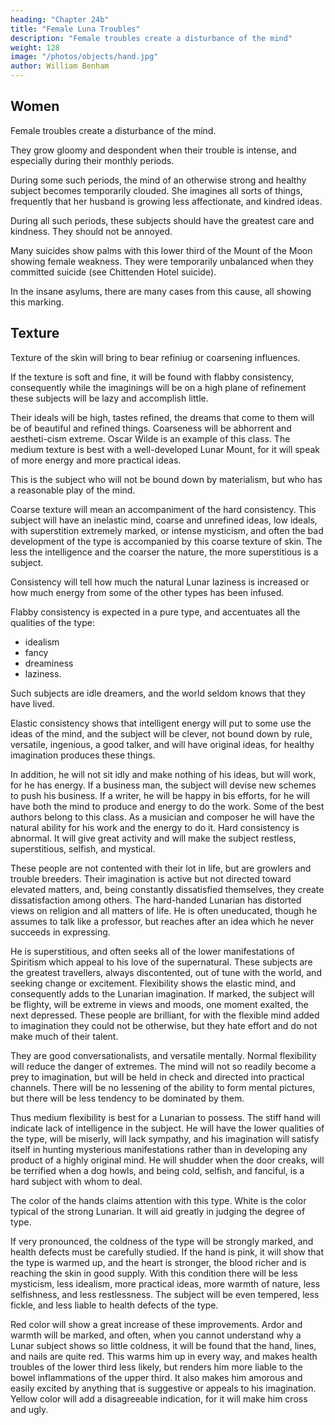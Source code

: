 ```yaml
---
heading: "Chapter 24b"
title: "Female Luna Troubles"
description: "Female troubles create a disturbance of the mind"
weight: 128
image: "/photos/objects/hand.jpg"
author: William Benham
---
```




## Women

Female troubles create a disturbance of the mind. 

They grow gloomy and despondent when their trouble is intense, and especially during their monthly periods. 

<!-- Part 5  -->

During some such periods, the mind of an otherwise strong and healthy subject becomes temporarily clouded. She imagines all sorts of things, frequently that her husband is growing less affectionate, and kindred ideas.

During all such periods, these subjects should have the greatest care and kindness. They should not be annoyed. 

Many suicides show palms with this lower third of the Mount of the Moon showing female weakness. They were temporarily unbalanced when they committed suicide (see Chittenden Hotel suicide). 

In the insane asylums, there are many cases from this cause, all showing this marking. 

<!-- It is natural that the Lunarian type will be much influenced by various qualities indicated by the several parts of the hand.  -->


## Texture

Texture of the skin will bring to bear refiniug or coarsening influences. 

If the texture is soft and fine, it will be found with flabby consistency, consequently while the imaginings will be on a high plane of refinement these subjects will be lazy and accomplish little. 

Their ideals will be high, tastes refined, the dreams that come to them will be of beautiful and refined things. Coarseness will be abhorrent and aestheti-cism extreme. Oscar Wilde is an example of this class. The medium texture is best with a well-developed Lunar Mount, for it will speak of more energy and more practical ideas. 

This is the subject who will not be bound down by materialism, but who has a reasonable play of the mind. 

Coarse texture will mean an accompaniment of the hard consistency. This subject will have an inelastic mind, coarse and unrefined ideas, low ideals, with superstition extremely marked, or intense mysticism, and often the bad development of the type is accompanied by this coarse texture of skin. The less the intelligence and the coarser the nature, the more superstitious is a subject. 

Consistency will tell how much the natural Lunar laziness is increased or how much energy from some of the other types has been infused. 

Flabby consistency is expected in a pure type, and accentuates all the qualities of the type:
- idealism
- fancy
- dreaminess
- laziness.

Such subjects are idle dreamers, and the world seldom knows that they have lived. 

Elastic consistency shows that intelligent energy will put to some use the ideas of the mind, and the subject will be clever, not bound down by rule, versatile, ingenious, a good talker, and will have original ideas, for healthy imagination produces these things.

In addition, he will not sit idly and make nothing of his ideas, but will work, for he has energy. If a business man, the subject will devise new schemes to push his business. If a writer, he will be happy in bis efforts, for he will have both the mind to produce and energy to do the work. Some of the best authors belong to this class. As a musician and composer he will have the natural ability for his work and the energy to do it. Hard consistency is abnormal. It will give great activity and will make the subject restless, superstitious, selfish, and mystical. 


These people are not contented with their lot in life, but are growlers and trouble breeders. Their imagination is active but not directed toward elevated matters, and, being constantly dissatisfied themselves, they create dissatisfaction among others. The hard-handed Lunarian has distorted views on religion and all matters of life. He is often uneducated, though he assumes to talk like a professor, but reaches after an idea which he never succeeds in expressing. 

He is superstitious, and often seeks all of the lower manifestations of Spiritism which appeal to his love of the supernatural. These subjects are the greatest travellers, always discontented, out of tune with the world, and seeking change or excitement. Flexibility shows the elastic mind, and consequently adds to the Lunarian imagination. If marked, the subject will be flighty, will be extreme in views and moods, one moment exalted, the next depressed. These people are brilliant, for with the flexible mind added to imagination they could not be otherwise, but they hate effort and do not make much of their talent. 

They are good conversationalists, and versatile mentally. Normal flexibility will reduce the danger of extremes. The mind will not so readily become a prey to imagination, but will be held in check and directed into practical channels. There will be no lessening of the ability to form mental pictures, but there will be less tendency to be dominated by them. 

Thus medium flexibility is best for a Lunarian to possess. The stiff hand will indicate lack of intelligence in the subject. He will have the lower qualities of the type, will be miserly, will lack sympathy, and his imagination will satisfy itself in hunting mysterious manifestations rather than in developing any product of a highly original mind. He will shudder when the door creaks, will be terrified when a dog howls, and being cold, selfish, and fanciful, is a hard subject with whom to deal. 

The color of the hands claims attention with this type. White is the color typical of the strong Lunarian. It will aid greatly in judging the degree of type. 

If very pronounced, the coldness of the type will be strongly marked, and health defects must be carefully studied. If the hand is pink, it will show that the type is warmed up, and the heart is stronger, the blood richer and is reaching the skin in good supply. With this condition there will be less mysticism, less idealism, more practical ideas, more warmth of nature, less selfishness, and less restlessness. The subject will be even tempered, less fickle, and less liable to health defects of the type. 

Red color will show a great increase of these improvements. Ardor and warmth will be marked, and often, when you cannot understand why a Lunar subject shows so little coldness, it will be found that the hand, lines, and nails are quite red. This warms him up in every way, and makes health troubles of the lower third less likely, but renders him more liable to the bowel inflammations of the upper third. It also makes him amorous and easily excited by anything that is suggestive or appeals to his imagination. Yellow color will add a disagreeable indication, for it will make him cross and ugly. 

